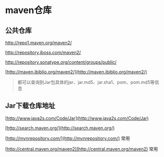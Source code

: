 # maven仓库

## 公共仓库

[http://repo1.maven.org/maven2/ ](http://repo1.maven.org/maven2/ )

[http://repository.jboss.com/maven2/ ](http://repository.jboss.com/maven2/ )

[http://repository.sonatype.org/content/groups/public/ ](http://repository.sonatype.org/content/groups/public/ )

[http://maven.ibiblio.org/maven2/](http://maven.ibiblio.org/maven2/)

> 都可以查询到Jar包具体的jar、jar.md5、jar.sha1、pom、pom.md5等信息

## Jar下载仓库地址

[http://www.java2s.com/Code/Jar](http://www.java2s.com/Code/Jar)

[http://search.maven.org/](http://search.maven.org/)

[http://mvnrepository.com/](http://mvnrepository.com/)      常用

[http://central.maven.org/maven2](http://central.maven.org/maven2)  常用

